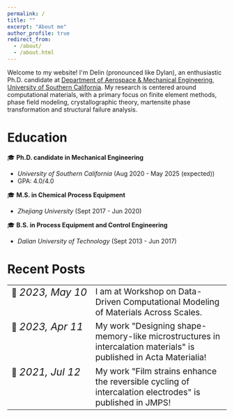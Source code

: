 ```yaml
---
permalink: /
title: ""
excerpt: "About me"
author_profile: true
redirect_from: 
  - /about/
  - /about.html
---
```


Welcome to my website! I'm Delin (pronounced like Dylan), an enthusiastic Ph.D. candidate at [Department of Aerospace & Mechanical Engineering](https://ame.usc.edu/), [University of Southern California](https://www.usc.edu/). My research is centered around computational materials, with a primary focus on finite element methods, phase field modeling, crystallographic theory, martensite phase transformation and structural failure analysis.

Education
======
&#127891; **Ph.D. candidate in Mechanical Engineering** 
  - *University of Southern California* (Aug 2020 - May 2025 (expected))
  - GPA: 4.0/4.0
    
&#127891; **M.S. in Chemical Process Equipment**
  - *Zhejiang University* (Sept 2017 - Jun 2020)
    
&#127891; **B.S. in Process Equipment and Control Engineering**
  - *Dalian University of Technology* (Sept 2013 - Jun 2017)

Recent Posts
======

<table style="border-collapse: collapse; border: none;">
  <tr>
    <td style="border: none; white-space: nowrap; vertical-align: top; font-size: 1.2em;">&#128226; <span style="font-style: italic; font-size: 1.2em;">2023, May 10</span></td>
    <td style="border: none; vertical-align: top; font-size: 1.2em;">I am at Workshop on Data-Driven Computational Modeling of Materials Across Scales.</td>
  </tr>
  <tr>
    <td style="border: none; white-space: nowrap; vertical-align: top; font-size: 1.2em;">&#128226; <span style="font-style: italic; font-size: 1.2em;">2023, Apr 11</span></td>
    <td style="border: none; vertical-align: top; font-size: 1.2em;">My work "Designing shape-memory-like microstructures in intercalation materials" is published in Acta Materialia!</td>
  </tr>
  <tr>
    <td style="border: none; white-space: nowrap; vertical-align: top; font-size: 1.2em;">&#128226; <span style="font-style: italic; font-size: 1.2em;">2021, Jul 12</span></td>
    <td style="border: none; vertical-align: top; font-size: 1.2em;">My work "Film strains enhance the reversible cycling of intercalation electrodes" is published in JMPS!</td>
  </tr>
</table>
